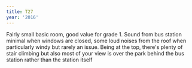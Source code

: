 ```yaml
---
title: T27
year: '2016'
---
```


Fairly small basic room, good value for grade 1. Sound from bus station minimal when windows are closed, some loud noises from the roof when particularly windy but rarely an issue. Being at the top, there's plenty of stair climbing but also most of your view is over the park behind the bus station rather than the station itself